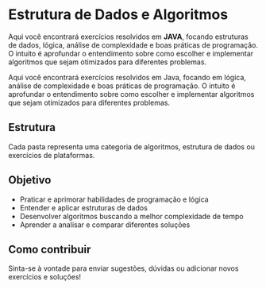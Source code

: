 
# Estrutura de Dados e Algoritmos

Aqui você encontrará exercícios resolvidos em **JAVA**, focando estruturas de dados, lógica, análise de complexidade e boas práticas de programação. O intuito é aprofundar o entendimento sobre como escolher e implementar algoritmos que sejam otimizados para diferentes problemas.

Aqui você encontrará exercícios resolvidos em Java, focando em lógica, análise de complexidade e boas práticas de programação. O intuito é aprofundar o entendimento sobre como escolher e implementar algoritmos que sejam otimizados para diferentes problemas.


## Estrutura
Cada pasta representa uma categoria de algoritmos, estrutura de dados ou exercícios de plataformas. 

## Objetivo
- Praticar e aprimorar habilidades de programação e lógica
- Entender e aplicar estruturas de dados
- Desenvolver algoritmos buscando a melhor complexidade de tempo
- Aprender a analisar e comparar diferentes soluções

## Como contribuir
Sinta-se à vontade para enviar sugestões, dúvidas ou adicionar novos exercícios e soluções!